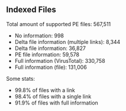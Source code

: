 ## Indexed Files

<!--FileStats-->
Total amount of supported PE files: 567,511

* No information: 998
* Delta file information (multiple links): 8,344
* Delta file information: 36,827
* PE file information: 59,578
* Full information (VirusTotal): 330,758
* Full information (file): 131,006

Some stats:

* 99.8% of files with a link
* 98.4% of files with a single link
* 91.9% of files with full information
<!--/FileStats-->
